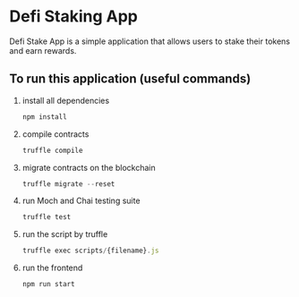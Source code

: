 # Defi Staking App

Defi Stake App is a simple application that allows users to stake their tokens and earn rewards. 
    

## **To run this application (useful commands)**

1. install all dependencies
    
    ```jsx
    npm install
    ```

2. compile contracts
    
    ```jsx
    truffle compile
    ```

3. migrate contracts on the blockchain
    
    ```jsx
    truffle migrate --reset
    ```

4. run Moch and Chai testing suite
    
    ```jsx
    truffle test
    ```

5. run the script by truffle
    
    ```jsx
    truffle exec scripts/{filename}.js
    ```

6. run the frontend
    
    ```jsx
    npm run start
    ```

